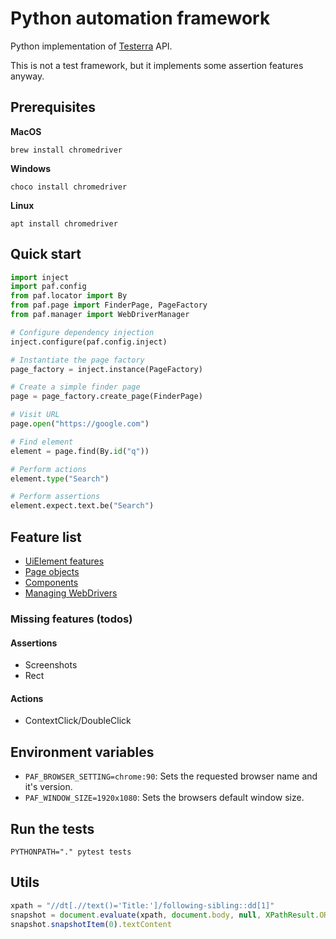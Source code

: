 # Python automation framework

Python implementation of [Testerra](https://github.com/telekom/testerra) API.

This is not a test framework, but it implements some assertion features anyway.

## Prerequisites

**MacOS**
```shell
brew install chromedriver
```

**Windows**
```shell
choco install chromedriver
```
**Linux**
```shell
apt install chromedriver
```

## Quick start

```python
import inject
import paf.config
from paf.locator import By
from paf.page import FinderPage, PageFactory
from paf.manager import WebDriverManager

# Configure dependency injection
inject.configure(paf.config.inject)

# Instantiate the page factory
page_factory = inject.instance(PageFactory)

# Create a simple finder page
page = page_factory.create_page(FinderPage)

# Visit URL
page.open("https://google.com")

# Find element
element = page.find(By.id("q"))

# Perform actions
element.type("Search")

# Perform assertions
element.expect.text.be("Search")
```





## Feature list

- [UiElement features](doc/uielement.md)
- [Page objects](doc/page_objects.md)
- [Components](doc/components.md)
- [Managing WebDrivers](doc/webdriver.md)

### Missing features (todos)

#### Assertions
- Screenshots
- Rect

#### Actions
- ContextClick/DoubleClick

## Environment variables

* `PAF_BROWSER_SETTING=chrome:90`: Sets the requested browser name and it's version.
* `PAF_WINDOW_SIZE=1920x1080`: Sets the browsers default window size.


## Run the tests
```shell
PYTHONPATH="." pytest tests
```

## Utils

```javascript
xpath = "//dt[.//text()='Title:']/following-sibling::dd[1]"
snapshot = document.evaluate(xpath, document.body, null, XPathResult.ORDERED_NODE_SNAPSHOT_TYPE)
snapshot.snapshotItem(0).textContent
```
